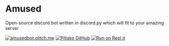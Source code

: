# Amused
Open-source discord bot written in discord.py which will fit to your amazing server

<a href="http://amusedbot.glitch.me/webpage.html"> <img src="https://img.shields.io/static/v1?label=Web&message=amusedbot.glitch.me&color=6364b4&style=venrav" alt="amusedbot.glitch.me"></a> 
<a href="https://github.com/Pitisko"> <img src="https://img.shields.io/github/followers/pitisko.svg?color=474747&style=venrav&label=GitHub&logo=github" alt="Pitisko GitHub"></a> 
[![Run on Repl.it](https://repl.it/badge/github/Pitisko/Amused)](https://repl.it/github/Pitisko/Amused)